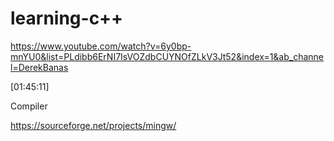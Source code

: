 # learning-c++

https://www.youtube.com/watch?v=6y0bp-mnYU0&list=PLdibb6ErNI7IsVOZdbCUYNOfZLkV3Jt52&index=1&ab_channel=DerekBanas

[01:45:11]


Compiler

https://sourceforge.net/projects/mingw/